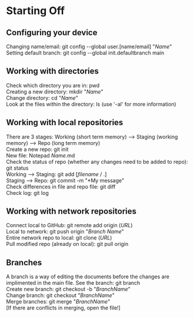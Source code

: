 # Starting Off

## Configuring your device
Changing name/email: git config --global user.[name/email] "*Name*"<br>
Setting default branch: git config --global init.defaultbranch main

## Working with directories
Check which directory you are in: pwd<br>
Creating a new directory: mkdir "*Name*"<br>
Change directory: cd "*Name*"<br>
Look at the files within the directory: ls (use '-al' for more information)

## Working with local repositories
There are 3 stages: Working (short term memory) --> Staging (working memory) --> Repo (long term memory)<br>
Create a new repo: git init<br>
New file: Notepad *Name*.md<br>
Check the status of repo (whether any changes need to be added to repo): git status<br>
Working --> Staging: git add [*filename* / .]<br>
Staging --> Repo: git commit -m "*My message"<br>
Check differences in file and repo file: git diff<br>
Check log: git log

## Working with network repositories
Connect local to GitHub: git remote add origin (*URL*)<br>
Local to network: git push origin "*Branch Name*"<br>
Entire network repo to local: git clone (*URL*)<br>
Pull modified repo (already on local): git pull origin

## Branches
A branch is a way of editing the documents before the changes are implimented in the main file.
See the branch: git branch<br>
Create new branch: git checkout -b "*BranchName*"<br>
Change branch: git checkout "*BranchName*"<br>
Merge branches: git merge "*BranchName*"<br>
[If there are conflicts in merging, open the file!]